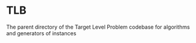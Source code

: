 # TLB
The parent directory of the Target Level Problem codebase for algorithms and generators of instances
